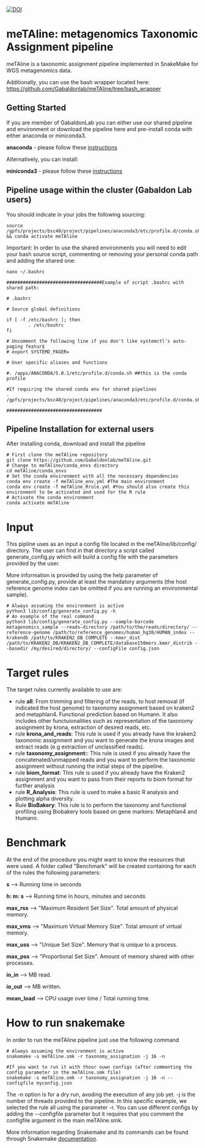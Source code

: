 [![DOI](https://zenodo.org/badge/431438117.svg)](https://zenodo.org/badge/latestdoi/431438117)
# meTAline: metagenomics Taxonomic Assignment pipeline
meTAline is a taxonomic assignment pipeline implemented in SnakeMake for WGS metagenomics data.

Additionally, you can use the bash wrapper located here: https://github.com/Gabaldonlab/meTAline/tree/bash_wrapper

## Getting Started

If you are member of GabaldonLab you can either use our shared pipeline and environment or download the pipeline here and pre-install conda with either anaconda or miniconda3. 

**anaconda** - please follow these [instructions](https://docs.anaconda.com/anaconda/install/)

Alternatively, you can install:

**miniconda3** - please follow these [instructions](https://conda.io/projects/conda/en/latest/user-guide/install/index.html)

## Pipeline usage within the cluster (Gabaldon Lab users)
You should indicate in your jobs the following sourcing:
```Shell
source /gpfs/projects/bsc40/project/pipelines/anaconda3/etc/profile.d/conda.sh && conda activate meTAline
```
Important: In order to use the shared environments you will need to edit your bash source script, commenting or removing your personal conda path and adding the shared one:
```Shell
nano ~/.bashrc

###################################Example of script .bashrc with shared path:

# .bashrc

# Source global definitions

if [ -f /etc/bashrc ]; then
        . /etc/bashrc
fi

# Uncomment the following line if you don't like systemctl's auto-paging featur$
# export SYSTEMD_PAGER=

# User specific aliases and functions

#. /apps/ANACONDA/5.0.1/etc/profile.d/conda.sh ##this is the conda profile

#If requiring the shared conda env for shared pipelines
. /gpfs/projects/bsc40/project/pipelines/anaconda3/etc/profile.d/conda.sh

###################################

```

## Pipeline Installation for external users
After installing conda, download and install the pipeline

```Shell
# First clone the meTAline repository
git clone https://github.com/Gabaldonlab/meTAline.git
# Change to meTAline/conda_envs directory
cd meTAline/conda_envs
# Set the conda environment with all the necessary dependencies
conda env create -f meTAline_env.yml #The main environment 
conda env create -f meTAline_Rrule.yml #You should also create this environment to be activated and used for the R rule
# Activate the conda environment
conda activate meTAline
```

# Input
This pipline uses as an input a config file located in the meTAline/lib/config/ directory.  The user can find in that directory a script called generate_config.py which will build a config file with the parameters provided by the user.

More information is provided by using the help parameter of generate_config.py, provide at least the mandatory arguments (the host reference genome index can be omitted if you are running an environmental sample).

```Shell
# Always assuming the environment is active
python3 lib/config/generate_config.py -h
# An example of the real command
python3 lib/config/generate_config.py --sample-barcode metagenomics_sample --reads-directory /path/to/the/reads/directory/ --reference-genome /path/to/reference_genomes/human_hg38/HUMAN_index --krakendb /path/to/KRAKEN2_DB_COMPLETE --kmer_dist /path/to/KRAKEN2_DB/KRAKEN2_DB_COMPLETE/database150mers.kmer_distrib --basedir /my/desired/directory/ --configFile config.json

```

# Target rules
The target rules currently available to use are:

- rule **all**: From trimming and filtering of the reads, to host removal (if indicated the host genome) to taxonomy assignment based on kraken2 and metaphlan4. Functional prediction based on Humann. It also includes other functuionalities such as representation of the taxonomy assignment by krona, extraction of desired reads, etc.
- rule **krona_and_reads**: This rule is used if you already have the kraken2 taxonomic assignment and you want to generate the krona images and extract reads (e.g extraction of unclassified reads).
- rule **taxonomy_assignment:**: This rule is used if you already have the concatenated/unmapped reads and you want to perform the taxonomic assignment without running the initial steps of the pipeline.
- rule **biom_format**: This rule is used if you already have the Kraken2 assignment and you want to pass from their reports to biom format for further analysis
- rule **R_Analysis**: This rule is used to make a basic R analysis and plotting alpha diversity.
- Rule **BioBakery**: This rule is to perform the taxonomy and functional profiling using Biobakery tools based on gene markers: Metaphlan4 and Humann. 

# Benchmark

At the end of the procedure you might want to know the resources that were used. A folder called "Benchmark" will be created containing for each of the rules the following parameters: 

**s**	--> Running time in seconds

**h: m: s**	--> Running time in hours, minutes and seconds

**max_rss**	--> "Maximum Resident Set Size". Total amount of physical memory.

**max_vms** --> "Maximum Virtual Memory Size". Total amount of virtual memory.

**max_uss** --> "Unique Set Size".	Memory that is unique to a process. 

**max_pss** --> "Proportional Set Size". Amount of memory shared with other processes.

**io_in** --> MB read.

**io_out** --> MB written.	

**mean_load** --> CPU usage over time / Total running time.

# How to run snakemake
In order to run the meTAline pipeline just use the following command

```Shell
# Always assuming the environment is active
snakemake -s meTAline.smk -r taxonomy_assignation -j 16 -n

#If you want to run it with thour ouwn configs (after commenting the config parameter in the meTAline.smk file)
snakemake -s meTAline.smk -r taxonomy_assignation -j 16 -n --configfile myconfig.json
```
The -n option is for a dry run, avoding the execution of any job yet. -j is the number of threads provided to the pipeline.  In this specific example, we selected the rule all using the parameter -r. You can use different configs by adding the --configfile parameter but it requires that you comment the configfile argument in the main meTAline.smk.

More information regarding Snakemake and its commands can be found through Snakemake [documentation](https://snakemake.readthedocs.io/en/stable/index.html).


